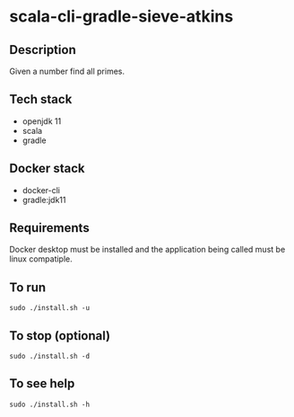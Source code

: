 # scala-cli-gradle-sieve-atkins

## Description
Given a number find all primes.

## Tech stack
- openjdk 11
- scala
- gradle

## Docker stack
- docker-cli
- gradle:jdk11

## Requirements
Docker desktop must be installed and the application
being called must be linux compatiple.

## To run
`sudo ./install.sh -u`

## To stop (optional)
`sudo ./install.sh -d`

## To see help
`sudo ./install.sh -h`
